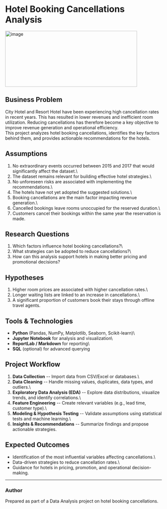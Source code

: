 # Hotel Booking Cancellations Analysis
<img width="424" height="180" alt="image" src="https://github.com/user-attachments/assets/011c619b-1ad8-441d-a979-f95404f0fcf5" />

## Business Problem

City Hotel and Resort Hotel have been experiencing high cancellation
rates in recent years. This has resulted in lower revenues and
inefficient room utilization. Reducing cancellations has therefore
become a key objective to improve revenue generation and operational
efficiency.\
This project analyzes hotel booking cancellations, identifies the key
factors behind them, and provides actionable recommendations for the
hotels.

## Assumptions

1.  No extraordinary events occurred between 2015 and 2017 that would
    significantly affect the dataset.\
2.  The dataset remains relevant for building effective hotel
    strategies.\
3.  No unforeseen risks are associated with implementing the
    recommendations.\
4.  The hotels have not yet adopted the suggested solutions.\
5.  Booking cancellations are the main factor impacting revenue
    generation.\
6.  Cancelled bookings leave rooms unoccupied for the reserved
    duration.\
7.  Customers cancel their bookings within the same year the reservation
    is made.

## Research Questions

1.  Which factors influence hotel booking cancellations?\
2.  What strategies can be adopted to reduce cancellations?\
3.  How can this analysis support hotels in making better pricing and
    promotional decisions?

## Hypotheses

1.  Higher room prices are associated with higher cancellation rates.\
2.  Longer waiting lists are linked to an increase in cancellations.\
3.  A significant proportion of customers book their stays through
    offline travel agents.

## Tools & Technologies

-   **Python** (Pandas, NumPy, Matplotlib, Seaborn, Scikit-learn)\
-   **Jupyter Notebook** for analysis and visualization\
-   **ReportLab / Markdown** for reporting\
-   **SQL** (optional) for advanced querying

## Project Workflow

1.  **Data Collection** -- Import data from CSV/Excel or databases.\
2.  **Data Cleaning** -- Handle missing values, duplicates, data types,
    and outliers.\
3.  **Exploratory Data Analysis (EDA)** -- Explore data distributions,
    visualize trends, and identify correlations.\
4.  **Feature Engineering** -- Create relevant variables (e.g., lead
    time, customer type).\
5.  **Modeling & Hypothesis Testing** -- Validate assumptions using
    statistical tests and machine learning.\
6.  **Insights & Recommendations** -- Summarize findings and propose
    actionable strategies.

## Expected Outcomes

-   Identification of the most influential variables affecting
    cancellations.\
-   Data-driven strategies to reduce cancellation rates.\
-   Guidance for hotels in pricing, promotion, and operational
    decision-making.

------------------------------------------------------------------------

### Author

Prepared as part of a Data Analysis project on hotel booking
cancellations.
